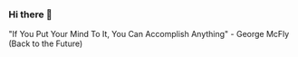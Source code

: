 ### Hi there 👋

"If You Put Your Mind To It, You Can Accomplish Anything" - George McFly (Back to the Future)
